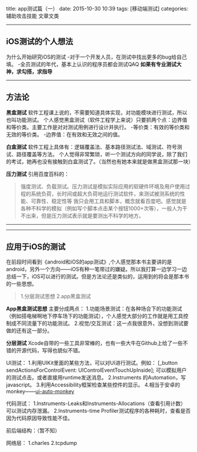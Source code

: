 title: app测试篇（一）
date: 2015-10-30 10:39
tags: [移动端测试]
categories: 辅助攻击技能 文章文类

---


iOS测试的个人想法
---

为什么开始研究iOS的测试
-对于一个开发人员，在测试中找出更多的bug给自己填。
-全员测试的年代，基本上认识的程序员都会测试QAQ
**如果有专业测试大神，求勾搭，求指导**

---
方法论
--
<b>黑盒测试</b>
    软件工程课上说的，不需要知道具体实现，对功能模块进行测试，所以也叫功能测试。
	个人感觉黑盒测试（软件工程学上来说）只要抓两个点：边界值和等价类。主要工作是对对测试用例进行设计并执行。
-等价类：有效的等价类和无效的等价类。
-边界值：在有效和无效之间的值。

<b>白盒测试</b>
 软件工程上具体有：逻辑覆盖法、基本路径测试法、域测试、符号测试、路径覆盖等方法。
个人觉得非常繁琐，听一个测试方向的同学说，除了我们的考试，她再也没有接触到白盒测试了。（当然也有她本来就是做黑盒测试那一块）

<b>压力测试</b>
引用百度百科的：
>强度测试、负载测试。压力测试是模拟实际应用的软硬件环境及用户使用过程的系统负荷，长时间或超大负荷地运行测试软件，来测试被测系统的性能、可靠性、稳定性等
我只会用工具和脚本，概念就看百度吧。感觉就是各种不科学的模拟（例如写个脚本点击某个按钮1000+次等），一般人为干不出来，但是压力测试表示就是要测出不科学的地方。

---

---

应用于iOS的测试
---

在前段时间看到《android和iOS的app测试》,个人感觉那本书主要讲的是android，另外一个方向——iOS有种一笔带过的嫌疑。所以我打算一边学习一边总结一下，iOS可以进行的测试。但是方法论还是类似的，运用到的将会是那本书的一些思想。
>1.分层测试思想
>2.app黑盒测试


<b>App黑盒测试思想</b>
主要分成两点：
1.功能场景测试：在各种场合下的功能测试（例如搭电梯啊地下停车场下的功能测试），个人感觉大部分的工作就是用工具控制成不同流量下的功能测试。
2.视觉/交互测试：这一点我很意外，没想到测试要做的还有这一部分。


<b>分层测试</b>
Xcode自带的一些工具非常棒的，也有一些大牛在Github上给了一些不错的开源代码，写得也貌似不错。

UI测试：
1.利用UIKit里面的某些方法，可以对UI进行测试。例如：
<php>[_button sendActionsForControlEvent: UIControlEventTouchUpInside]; </php>
可以模拟用户的测试点击。或者直接用runtime发送消息。
2.Instruments 的Automation，写javascript。
3.利用Accessibility框架检查某些控件的显示。
4.相当于安卓的monkey——[ui-auto-monkey](https://github.com/jonathanpenn/ui-auto-monkey)

代码测试：
1.Instruments-Leaks和Instruments-Allocations（查看引用计数）可以测试内存泄漏。
2.Instruments-time Profiler测试程序的各种耗时，查看是否因为代码原因导致性能不佳。

前后端结构：（暂不知）

网络层：
1.charles
2.tcpdump